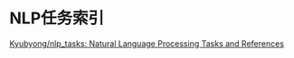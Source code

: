 # NLP任务索引

[Kyubyong/nlp_tasks: Natural Language Processing Tasks and References](https://github.com/Kyubyong/nlp_tasks)